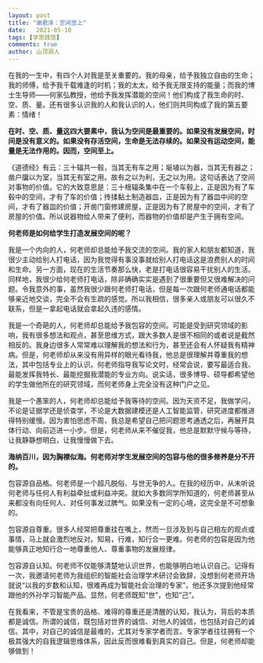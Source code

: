 ```yaml
---
layout: post
title: "谢君泽：空间至上"
date:   2021-05-10
tags: [学思践悟]
comments: true
author: 山顶洞人
---
```


在我的一生中，有四个人对我是至关重要的。我的母亲，给予我独立自由的生命；我的师傅，给予我千载难逢的时机；我的太太，给予我无限支持的能量；而我的博士生导师——何家弘教授，他给予我发挥潜能的空间！他们构成了我生命的时、空、质、量。还有很多认识我的人和我认识的人，他们则共同构成了我的第五要素：情绪！



**在时、空、质、量这四大要素中，我认为空间是最重要的。如果没有发展空间，时间是没有意义的。如果没有存活空间，生命是无法存续的。如果没有运动空间，能量是无法作用的。因而，空间至上。**

《道德经》有云：三十辐共一毂，当其无有车之用；埏埴以为器，当其无有器之；凿户牖以为室，当其无有室之用。故有之以为利，无之以为用。这句话表达了空间对事物的价值。它的大致意思是：三十根辐条集中在一个车毂上，正是因为有了车毂中的空间，才有了车的价值；抟揉黏土制造器皿，正是因为有了器皿中间的空间，才有了器皿的价值；开凿门窗修建房屋，正是因为有了房屋中的空间，才有了房屋的价值。所以说器物给人带来了便利，而器物的价值却是产生于拥有空间。



**何老师是如何给学生打造发展空间的呢？**

我是一个内向的人，何老师却总能给予我交流的空间。我的家人和朋友都知道，我很少主动给别人打电话，因为我觉得有事没事就给别人打电话这是浪费别人的时间和生命。另一方面，现在的生活节奏那么快，老是打电话很容易干扰别人的生活。同样地，我很少给何老师打电话，除非确确实实是遇到了很重要但又很难解决的问题。令我意外的事，虽然我很少跟何老师打电话，但是每一次跟何老师通电话都能够亲近地交谈，完全不会有生疏的感觉。所以我相信，很多亲人或朋友可以很久不联系，但是一拿起电话就会拿起久违的感情。

我是一个奇葩的人，何老师却总能给予我包容的空间。可能是受到研究领域的影响，我有很多想法和观点，甚至思维方式，跟大多数人是很不相同的或者说是截然相反的。我身边很多人常常难以理解我的想法和行为，甚至还会有人怀疑我有精神病。但是，何老师却从来没有用异样的眼光看待我，他总是很理解并尊重我的想法，其中包括专业上的认识。何老师指导我写论文时，经常会说，要写最适合我、最能发挥我特长、最能挖掘我潜能的专业方向。说实话，很多博导、硕导都希望他的学生做他所在的研究领域，而何老师身上完全没有这种门户之见。

我是一个愚笨的人，何老师却总能给予我等待的空间。因为天资不足，我做学问，不论是证据学还是侦查学，不论是大数据建模还是人工智能监管，研究进度都推进得特别缓慢。因为害怕思虑不周，我总是希望自己把问题思考通透之后，再展开具体行动、向前迈进一小步。但是，何老师从来不催促我，他总是默默守候与等待，让我静静想明白，让我慢慢做下去。



**海纳百川，因为胸襟似海。何老师对学生发展空间的包容与他的很多修养是分不开的。**

包容源自品格。何老师是一个超凡脱俗、与世无争的人。在我的经历中，从未听说何老师与任何人有利益牵扯或利益冲突。就如大多数同学所知道的，何老师甚至从来都没有向任何人、对任何事发过脾气。如果没有一定的心境，这完全是不可想象的。

包容源自尊重。很多人经常把尊重挂在嘴上，然而一旦涉及到与自己相左的观点或事情，马上就会激烈地反对。知易，行难，知行合一更难。何老师的包容是因为他能够真正地知行合一地尊重他人、尊重事物的发展规律。

包容源自认知。何老师不仅能够清楚地认识世界，也能够明白地认识自己。记得有一次，我邀请何老师为我组织的智能社会治理学术研讨会致辞，没想到何老师开场就说“以我的岁数和认知，很难再成为智能社会治理的专家”，他还多次提到他经常跟他的外孙学习智能产品。显然，何老师既知“世”，也知“己”。

在我看来，不管是宝贵的品格、难得的尊重还是清醒的认知，我认为，背后的本质都是诚信。所谓的诚信，既包括对世界的诚信、对他人的诚信，也包括对自己的诚信。其中，对自己的诚信是最难的，尤其对专家学者而言。专家学者往往拥有一个极其强大的自我逻辑思维体系，因此反而很难看到真实的自己。但是，何老师却能够做到！